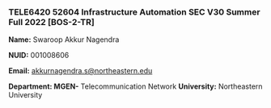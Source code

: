 ### TELE6420 52604 Infrastructure Automation SEC V30 Summer Full 2022 [BOS-2-TR]

**Name:** Swaroop Akkur Nagendra

**NUID:** 001008606

**Email:** akkurnagendra.s@northeastern.edu

**Department: MGEN-** Telecommunication Network **University:** Northeastern University
